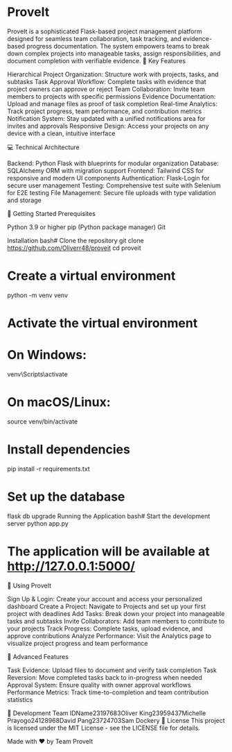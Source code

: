 # ProveIt

ProveIt is a sophisticated Flask-based project management platform designed for seamless team collaboration, task tracking, and evidence-based progress documentation. The system empowers teams to break down complex projects into manageable tasks, assign responsibilities, and document completion with verifiable evidence.
🌟 Key Features

Hierarchical Project Organization: Structure work with projects, tasks, and subtasks
Task Approval Workflow: Complete tasks with evidence that project owners can approve or reject
Team Collaboration: Invite team members to projects with specific permissions
Evidence Documentation: Upload and manage files as proof of task completion
Real-time Analytics: Track project progress, team performance, and contribution metrics
Notification System: Stay updated with a unified notifications area for invites and approvals
Responsive Design: Access your projects on any device with a clean, intuitive interface

💻 Technical Architecture

Backend: Python Flask with blueprints for modular organization
Database: SQLAlchemy ORM with migration support
Frontend: Tailwind CSS for responsive and modern UI components
Authentication: Flask-Login for secure user management
Testing: Comprehensive test suite with Selenium for E2E testing
File Management: Secure file uploads with type validation and storage

🚀 Getting Started
Prerequisites

Python 3.9 or higher
pip (Python package manager)
Git

Installation
bash# Clone the repository
git clone https://github.com/Oliverr48/proveit
cd proveit

# Create a virtual environment
python -m venv venv

# Activate the virtual environment
# On Windows:
venv\Scripts\activate
# On macOS/Linux:
source venv/bin/activate

# Install dependencies
pip install -r requirements.txt

# Set up the database
flask db upgrade
Running the Application
bash# Start the development server
python app.py

# The application will be available at http://127.0.0.1:5000/
📱 Using ProveIt

Sign Up & Login: Create your account and access your personalized dashboard
Create a Project: Navigate to Projects and set up your first project with deadlines
Add Tasks: Break down your project into manageable tasks and subtasks
Invite Collaborators: Add team members to contribute to your projects
Track Progress: Complete tasks, upload evidence, and approve contributions
Analyze Performance: Visit the Analytics page to visualize project progress and team performance

🔧 Advanced Features

Task Evidence: Upload files to document and verify task completion
Task Reversion: Move completed tasks back to in-progress when needed
Approval System: Ensure quality with owner approval workflows
Performance Metrics: Track time-to-completion and team contribution statistics

👥 Development Team
IDName23197683Oliver King23959437Michelle Prayogo24128968David Pang23724703Sam Dockery
📄 License
This project is licensed under the MIT License - see the LICENSE file for details.

Made with ❤️ by Team ProveIt
